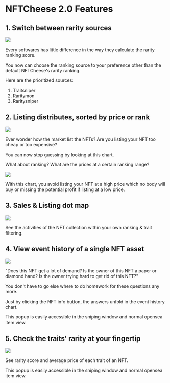 # NFTCheese 2.0 Features

## 1. Switch between rarity sources

![](https://images.unsplash.com/photo-1527697911963-20cb424e9608?crop=entropy\&cs=srgb\&fm=jpg\&ixid=MnwxOTcwMjR8MHwxfHNlYXJjaHwxMHx8cGxhY2Vob2xkZXJ8ZW58MHx8fHwxNjUwMTEzMjI1\&ixlib=rb-1.2.1\&q=85)

Every softwares has little difference in the way they calculate the rarity ranking score.&#x20;

You now can choose the ranking source to your preference other than the default NFTCheese's rarity ranking.

Here are the prioritized sources:

1. Traitsniper
2. Raritymon
3. Raritysniper

## 2. Listing distributes, sorted by price or rank

![](<../.gitbook/assets/CleanShot 2022-04-16 at 15.49.10.jpg>)

Ever wonder how the market list the NFTs? Are you listing your NFT too cheap or too expensive?

You can now stop guessing by looking at this chart.

What about ranking? What are the prices at a certain ranking range?

![](<../.gitbook/assets/CleanShot 2022-04-16 at 15.55.55.jpg>)

With this chart, you avoid listing your NFT at a high price which no body will buy or missing the potential profit if listing at a low price.

## 3. Sales & Listing dot map

![](<../.gitbook/assets/CleanShot 2022-04-16 at 15.59.27.jpg>)

See the activities of the NFT collection within your own ranking & trait filtering.

## 4. View event history of a single NFT asset

![](<../.gitbook/assets/Frame 4782.png>)

"Does this NFT get a lot of demand? Is the owner of this NFT a paper or diamond hand? Is the owner trying hard to get rid of this NFT?"

You don't have to go else where to do homework for these questions any more.

Just by clicking the NFT info button, the answers unfold in the event history chart.

This popup is easily accessible in the sniping window and normal opensea item view.

## 5. Check the traits' rarity at your fingertip

![](<../.gitbook/assets/Frame 4783.png>)

See rarity score and average price of each trait of an NFT.&#x20;

This popup is easily accessible in the sniping window and normal opensea item view.

